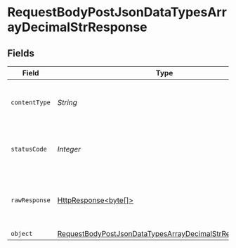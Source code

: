 # RequestBodyPostJsonDataTypesArrayDecimalStrResponse


## Fields

| Field                                                                                                                                         | Type                                                                                                                                          | Required                                                                                                                                      | Description                                                                                                                                   |
| --------------------------------------------------------------------------------------------------------------------------------------------- | --------------------------------------------------------------------------------------------------------------------------------------------- | --------------------------------------------------------------------------------------------------------------------------------------------- | --------------------------------------------------------------------------------------------------------------------------------------------- |
| `contentType`                                                                                                                                 | *String*                                                                                                                                      | :heavy_check_mark:                                                                                                                            | HTTP response content type for this operation                                                                                                 |
| `statusCode`                                                                                                                                  | *Integer*                                                                                                                                     | :heavy_check_mark:                                                                                                                            | HTTP response status code for this operation                                                                                                  |
| `rawResponse`                                                                                                                                 | [HttpResponse<byte[]>](https://docs.oracle.com/en/java/javase/11/docs/api/java.net.http/java/net/http/HttpResponse.html)                      | :heavy_minus_sign:                                                                                                                            | Raw HTTP response; suitable for custom response parsing                                                                                       |
| `object`                                                                                                                                      | [RequestBodyPostJsonDataTypesArrayDecimalStrResponseBody](../../models/operations/RequestBodyPostJsonDataTypesArrayDecimalStrResponseBody.md) | :heavy_minus_sign:                                                                                                                            | OK                                                                                                                                            |